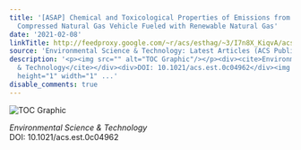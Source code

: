 ```yaml
---
title: '[ASAP] Chemical and Toxicological Properties of Emissions from a Light-Duty
  Compressed Natural Gas Vehicle Fueled with Renewable Natural Gas'
date: '2021-02-08'
linkTitle: http://feedproxy.google.com/~r/acs/esthag/~3/I7n8X_KiqvA/acs.est.0c04962
source: 'Environmental Science & Technology: Latest Articles (ACS Publications)'
description: '<p><img src="" alt="TOC Graphic"/></p><div><cite>Environmental Science
  & Technology</cite></div><div>DOI: 10.1021/acs.est.0c04962</div><img src="http://feeds.feedburner.com/~r/acs/esthag/~4/I7n8X_KiqvA"
  height="1" width="1" ...'
disable_comments: true
---
```

<p><img src="" alt="TOC Graphic"/></p><div><cite>Environmental Science & Technology</cite></div><div>DOI: 10.1021/acs.est.0c04962</div><img src="http://feeds.feedburner.com/~r/acs/esthag/~4/I7n8X_KiqvA" height="1" width="1" ...